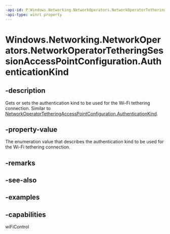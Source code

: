 ```yaml
---
-api-id: P:Windows.Networking.NetworkOperators.NetworkOperatorTetheringSessionAccessPointConfiguration.AuthenticationKind
-api-type: winrt property
---
```


# Windows.Networking.NetworkOperators.NetworkOperatorTetheringSessionAccessPointConfiguration.AuthenticationKind

<!--
public Windows.Networking.NetworkOperators.TetheringWiFiAuthenticationKind AuthenticationKind { get; set; }
-->


## -description

Gets or sets the authentication kind to be used for the Wi-Fi tethering connection. Similar to [NetworkOperatorTetheringAccessPointConfiguration.AuthenticationKind](./networkoperatortetheringaccesspointconfiguration_authenticationkind.md).

## -property-value

The enumeration value that describes the authentication kind to be used for the Wi-Fi tethering connection.

## -remarks

## -see-also

## -examples

## -capabilities
wiFiControl
